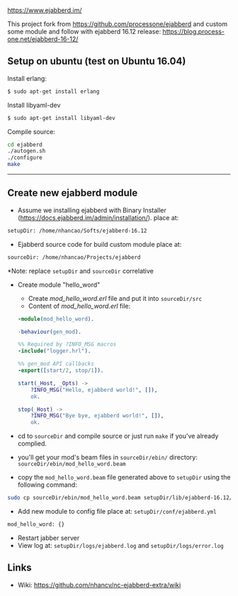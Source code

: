 https://www.ejabberd.im/

This project fork from https://github.com/processone/ejabberd and custom some module and follow with ejabberd 16.12 release: 
https://blog.process-one.net/ejabberd-16-12/

Setup on ubuntu (test on Ubuntu 16.04)
---
Install erlang:
```bash
$ sudo apt-get install erlang
```

Install libyaml-dev
```bash
$ sudo apt-get install libyaml-dev
```

Compile source:
```bash
cd ejabberd
./autogen.sh
./configure
make
```
------------------

Create new ejabberd module
---

- Assume we installing ejabberd with Binary Installer (https://docs.ejabberd.im/admin/installation/).
place at: 
```bash
setupDir: /home/nhancao/Softs/ejabberd-16.12
```

- Ejabberd source code for build custom module place at:
```bash
sourceDir: /home/nhancao/Projects/ejabberd
```

*Note: replace `setupDir` and `sourceDir` correlative 

- Create module "hello_word"
    + Create _mod_hello_word.erl_ file and put it into `sourceDir/src` 
    + Content of _mod_hello_word.erl_ file:
    ```erlang
    -module(mod_hello_word).
    
    -behaviour(gen_mod).
    
    %% Required by ?INFO_MSG macros
    -include("logger.hrl").
    
    %% gen_mod API callbacks
    -export([start/2, stop/1]).
    
    start(_Host, _Opts) ->
        ?INFO_MSG("Hello, ejabberd world!", []),
        ok.
    
    stop(_Host) ->
        ?INFO_MSG("Bye bye, ejabberd world!", []),
        ok.
    ```
    
- cd to `sourceDir` and compile source or just run `make` if you've already complied.
- you'll get your mod's beam files in `sourceDir/ebin/` directory:
  `sourceDir/ebin/mod_hello_word.beam`
- copy the `mod_hello_word.beam` file generated above to `setupDir` using the following command:
```bash
sudo cp sourceDir/ebin/mod_hello_word.beam setupDir/lib/ejabberd-16.12/ebin/
```

- Add new module to config file place at: `setupDir/conf/ejabberd.yml`
```bash
mod_hello_word: {}
```

- Restart jabber server
- View log at:
`setupDir/logs/ejabberd.log`
and
`setupDir/logs/error.log`
    
Links
-----
- Wiki: https://github.com/nhancv/nc-ejabberd-extra/wiki





